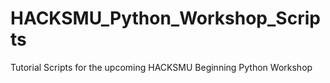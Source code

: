 # HACKSMU_Python_Workshop_Scripts
Tutorial Scripts for the upcoming HACKSMU Beginning Python Workshop
